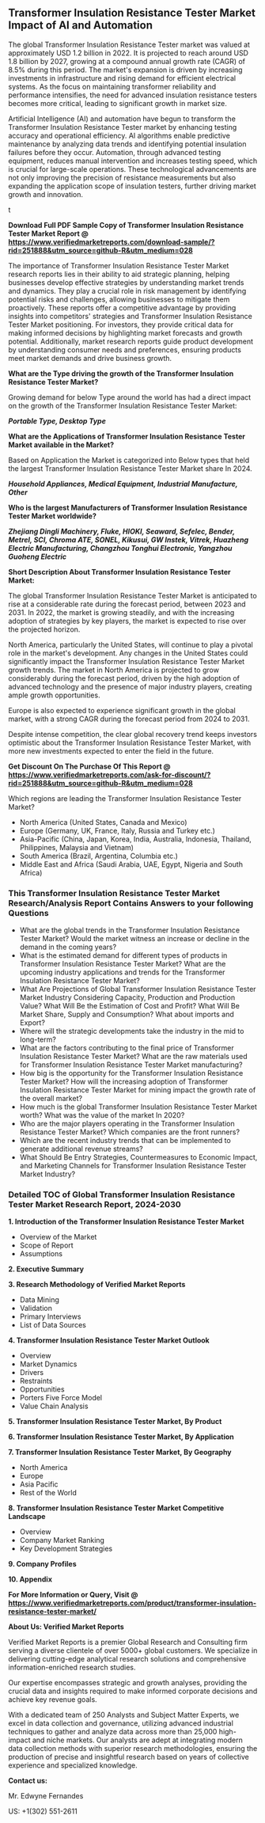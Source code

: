 <h2>Transformer Insulation Resistance Tester Market Impact of AI and Automation</h2><p>The global Transformer Insulation Resistance Tester market was valued at approximately USD 1.2 billion in 2022. It is projected to reach around USD 1.8 billion by 2027, growing at a compound annual growth rate (CAGR) of 8.5% during this period. The market's expansion is driven by increasing investments in infrastructure and rising demand for efficient electrical systems. As the focus on maintaining transformer reliability and performance intensifies, the need for advanced insulation resistance testers becomes more critical, leading to significant growth in market size.</p><p>Artificial Intelligence (AI) and automation have begun to transform the Transformer Insulation Resistance Tester market by enhancing testing accuracy and operational efficiency. AI algorithms enable predictive maintenance by analyzing data trends and identifying potential insulation failures before they occur. Automation, through advanced testing equipment, reduces manual intervention and increases testing speed, which is crucial for large-scale operations. These technological advancements are not only improving the precision of resistance measurements but also expanding the application scope of insulation testers, further driving market growth and innovation.</p>t</p><p id="" class=""><strong>Download Full PDF Sample Copy of Transformer Insulation Resistance Tester Market Report @ <a href="https://www.verifiedmarketreports.com/download-sample/?rid=251888&utm_source=github-R&utm_medium=028" target="_blank">https://www.verifiedmarketreports.com/download-sample/?rid=251888&utm_source=github-R&utm_medium=028</a></strong></p><p>The importance of&nbsp;Transformer Insulation Resistance Tester Market research reports lies in their ability to aid strategic planning, helping businesses develop effective strategies by understanding market trends and dynamics. They play a crucial role in risk management by identifying potential risks and challenges, allowing businesses to mitigate them proactively. These reports offer a competitive advantage by providing insights into competitors' strategies and Transformer Insulation Resistance Tester Market positioning. For investors, they provide critical data for making informed decisions by highlighting market forecasts and growth potential. Additionally, market research reports guide product development by understanding consumer needs and preferences, ensuring products meet market demands and drive business growth.</p><p><strong>What are the&nbsp;Type driving the growth of the Transformer Insulation Resistance Tester Market?</strong></p><p id="" class="">Growing demand for below Type around the world has had a direct impact on the growth of the Transformer Insulation Resistance Tester Market:</p><em><strong>Portable Type, Desktop Type</strong></em></p><strong>What are the&nbsp;Applications&nbsp;of Transformer Insulation Resistance Tester Market available in the Market?</strong></p><p id="" class="">Based on Application the Market is categorized into Below types that held the largest Transformer Insulation Resistance Tester Market share In 2024.</p><em><strong>Household Appliances, Medical Equipment, Industrial Manufacture, Other</strong></em></p><strong>Who is the largest Manufacturers of Transformer Insulation Resistance Tester Market worldwide?</strong></p><p><em><strong>Zhejiang Dingli Machinery, Fluke, HIOKI, Seaward, Sefelec, Bender, Metrel, SCI, Chroma ATE, SONEL, Kikusui, GW Instek, Vitrek, Huazheng Electric Manufacturing, Changzhou Tonghui Electronic, Yangzhou Guoheng Electric</strong></em></p><p id="" class=""><strong>Short Description About Transformer Insulation Resistance Tester Market:</strong></p><p>The global Transformer Insulation Resistance Tester Market is anticipated to rise at a considerable rate during the forecast period, between 2023 and 2031. In 2022, the market is growing steadily, and with the increasing adoption of strategies by key players, the market is expected to rise over the projected horizon.</p><p>North America, particularly the United States, will continue to play a pivotal role in the market's development. Any changes in the United States could significantly impact the Transformer Insulation Resistance Tester Market growth trends. The market in North America is projected to grow considerably during the forecast period, driven by the high adoption of advanced technology and the presence of major industry players, creating ample growth opportunities.</p><p>Europe is also expected to experience significant growth in the global market, with a strong CAGR during the forecast period from 2024 to 2031.</p><p>Despite intense competition, the clear global recovery trend keeps investors optimistic about the Transformer Insulation Resistance Tester Market, with more new investments expected to enter the field in the future.</p><p id="" class=""><strong>Get Discount On The Purchase Of This Report @ <a href="https://www.verifiedmarketreports.com/ask-for-discount/?rid=251888&utm_source=github-R&utm_medium=028" target="_blank">https://www.verifiedmarketreports.com/ask-for-discount/?rid=251888&utm_source=github-R&utm_medium=028</a></strong></p>Which regions are leading the Transformer Insulation Resistance Tester Market?</p><ul><li>North America (United States, Canada and Mexico)</li><li>Europe (Germany, UK, France, Italy, Russia and Turkey etc.)</li><li>Asia-Pacific (China, Japan, Korea, India, Australia, Indonesia, Thailand, Philippines, Malaysia and Vietnam)</li><li>South America (Brazil, Argentina, Columbia etc.)</li><li>Middle East and Africa (Saudi Arabia, UAE, Egypt, Nigeria and South Africa)</li></ul><h3 id="" class="">This Transformer Insulation Resistance Tester Market Research/Analysis Report Contains Answers to your following Questions</h3><ul><li>What are the global trends in the Transformer Insulation Resistance Tester Market? Would the market witness an increase or decline in the demand in the coming years?</li><li>What is the estimated demand for different types of products in Transformer Insulation Resistance Tester Market? What are the upcoming industry applications and trends for the Transformer Insulation Resistance Tester Market?</li><li>What Are Projections of Global Transformer Insulation Resistance Tester Market Industry Considering Capacity, Production and Production Value? What Will Be the Estimation of Cost and Profit? What Will Be Market Share, Supply and Consumption? What about imports and Export?</li><li>Where will the strategic developments take the industry in the mid to long-term?</li><li>What are the factors contributing to the final price of Transformer Insulation Resistance Tester Market? What are the raw materials used for Transformer Insulation Resistance Tester Market manufacturing?</li><li>How big is the opportunity for the Transformer Insulation Resistance Tester Market? How will the increasing adoption of Transformer Insulation Resistance Tester Market for mining impact the growth rate of the overall market?</li><li>How much is the global Transformer Insulation Resistance Tester Market worth? What was the value of the market In 2020?</li><li>Who are the major players operating in the Transformer Insulation Resistance Tester Market? Which companies are the front runners?</li><li>Which are the recent industry trends that can be implemented to generate additional revenue streams?</li><li>What Should Be Entry Strategies, Countermeasures to Economic Impact, and Marketing Channels for Transformer Insulation Resistance Tester Market Industry?</li></ul><h3 id="" class="">Detailed TOC of Global Transformer Insulation Resistance Tester Market Research Report, 2024-2030</h3><p id="" class=""><strong>1. Introduction of the Transformer Insulation Resistance Tester Market</strong></p><ul><li>Overview of the Market</li><li>Scope of Report</li><li>Assumptions</li></ul><p id="" class=""><strong>2. Executive Summary</strong></p><p id="" class=""><strong>3. Research Methodology of Verified Market Reports</strong></p><ul><li>Data Mining</li><li>Validation</li><li>Primary Interviews</li><li>List of Data Sources</li></ul><p id="" class=""><strong>4. Transformer Insulation Resistance Tester Market Outlook</strong></p><ul><li>Overview</li><li>Market Dynamics</li><li>Drivers</li><li>Restraints</li><li>Opportunities</li><li>Porters Five Force Model</li><li>Value Chain Analysis</li></ul><p id="" class=""><strong>5. Transformer Insulation Resistance Tester Market, By Product</strong></p><p id="" class=""><strong>6. Transformer Insulation Resistance Tester Market, By Application</strong></p><p id="" class=""><strong>7. Transformer Insulation Resistance Tester Market, By Geography</strong></p><ul><li>North America</li><li>Europe</li><li>Asia Pacific</li><li>Rest of the World</li></ul><p id="" class=""><strong>8. Transformer Insulation Resistance Tester Market Competitive Landscape</strong></p><ul><li>Overview</li><li>Company Market Ranking</li><li>Key Development Strategies</li></ul><p id="" class=""><strong>9. Company Profiles</strong></p><p id="" class=""><strong>10. Appendix</strong></p><p id="" class=""><strong>For More Information or Query, Visit @ <a href="https://www.verifiedmarketreports.com/product/transformer-insulation-resistance-tester-market/" target="_blank">https://www.verifiedmarketreports.com/product/transformer-insulation-resistance-tester-market/</a></strong></p><p id="" class=""><strong>About Us: Verified Market Reports</strong></p><p id="" class="">Verified Market Reports is a premier Global Research and Consulting firm serving a diverse clientele of over 5000+ global customers. We specialize in delivering cutting-edge analytical research solutions and comprehensive information-enriched research studies.</p><p id="" class="">Our expertise encompasses strategic and growth analyses, providing the crucial data and insights required to make informed corporate decisions and achieve key revenue goals.</p><p id="" class="">With a dedicated team of 250 Analysts and Subject Matter Experts, we excel in data collection and governance, utilizing advanced industrial techniques to gather and analyze data across more than 25,000 high-impact and niche markets. Our analysts are adept at integrating modern data collection methods with superior research methodologies, ensuring the production of precise and insightful research based on years of collective experience and specialized knowledge.</p><p id="" class=""><strong>Contact us:</strong></p><p id="" class="">Mr. Edwyne Fernandes</p><p id="" class="">US: +1(302) 551-2611</p>